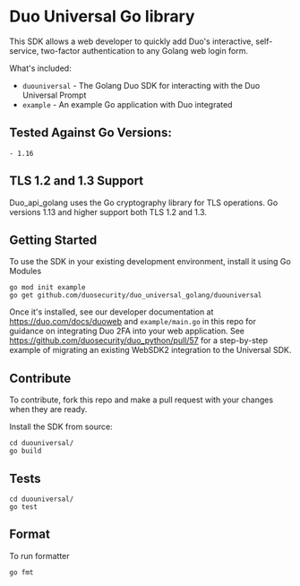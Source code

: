 # Duo Universal Go library

This SDK allows a web developer to quickly add Duo's interactive, self-service, two-factor authentication to any Golang web login form.


What's included:
* `duouniversal` - The Golang Duo SDK for interacting with the Duo Universal Prompt
* `example` - An example Go application with Duo integrated

## Tested Against Go Versions: 
	- 1.16

## TLS 1.2 and 1.3 Support

Duo_api_golang uses the Go cryptography library for TLS operations. Go versions 1.13 and higher support both TLS 1.2 and 1.3.

## Getting Started
To use the SDK in your existing development environment, install it using Go Modules
```
go mod init example
go get github.com/duosecurity/duo_universal_golang/duouniversal
```
Once it's installed, see our developer documentation at https://duo.com/docs/duoweb and `example/main.go` in this repo for guidance on integrating Duo 2FA into your web application.
See https://github.com/duosecurity/duo_python/pull/57 for a step-by-step example of migrating an existing WebSDK2 integration to the Universal SDK.

## Contribute
To contribute, fork this repo and make a pull request with your changes when they are ready.

Install the SDK from source:
```
cd duouniversal/
go build
```

## Tests
```
cd duouniversal/
go test
```

## Format
To run formatter
```
go fmt
```
